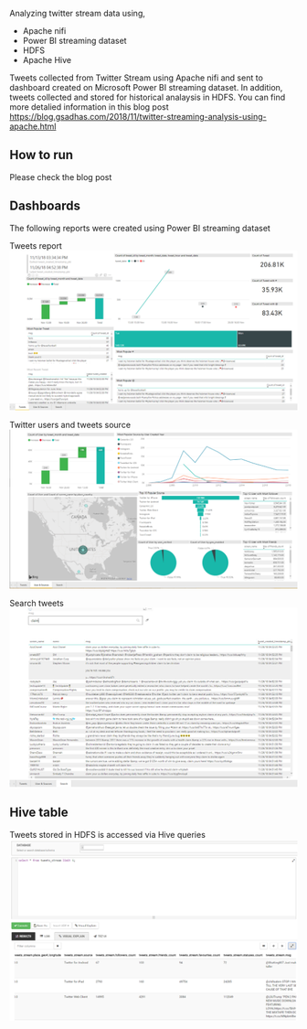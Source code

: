 Analyzing twitter stream data using,
- Apache nifi
- Power BI streaming dataset
- HDFS
- Apache Hive

Tweets collected from Twitter Stream using Apache nifi and sent to dashboard created on Microsoft Power BI streaming dataset. In addition, tweets collected and stored for historical analaysis in HDFS. You can find more detalied information in this blog post https://blog.gsadhas.com/2018/11/twitter-streaming-analysis-using-apache.html

## How to run
Please check the blog post

## Dashboards
The following reports were created using Power BI streaming dataset

Tweets report 
![alt text](https://github.com/gsadhas/apache-nifi-twitter-analysis/blob/master/images/tweets.png)

Twitter users and tweets source
![alt text](https://github.com/gsadhas/apache-nifi-twitter-analysis/blob/master/images/user_sources.png)

Search tweets
![alt text](https://github.com/gsadhas/apache-nifi-twitter-analysis/blob/master/images/search.png)

## Hive table
Tweets stored in HDFS is accessed via Hive queries
![alt text](https://github.com/gsadhas/apache-nifi-twitter-analysis/blob/master/images/hive_table.png)
